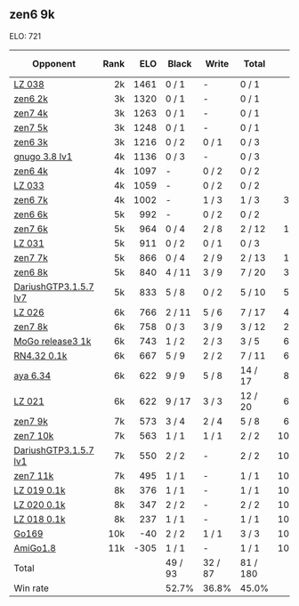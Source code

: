 ## zen6 9k ##

ELO: 721

Opponent | Rank | ELO | Black | Write | Total | Win rate
---------|-----:|----:|-------|-------|-------|-------:
[LZ 038](LZ%20038.md) | 2k | 1461 | 0 / 1 | - | 0 / 1 | 0.0%
[zen6 2k](zen6%202k.md) | 3k | 1320 | 0 / 1 | - | 0 / 1 | 0.0%
[zen7 4k](zen7%204k.md) | 3k | 1263 | 0 / 1 | - | 0 / 1 | 0.0%
[zen7 5k](zen7%205k.md) | 3k | 1248 | 0 / 1 | - | 0 / 1 | 0.0%
[zen6 3k](zen6%203k.md) | 3k | 1216 | 0 / 2 | 0 / 1 | 0 / 3 | 0.0%
[gnugo 3.8 lv1](gnugo%203.8%20lv1.md) | 4k | 1136 | 0 / 3 | - | 0 / 3 | 0.0%
[zen6 4k](zen6%204k.md) | 4k | 1097 | - | 0 / 2 | 0 / 2 | 0.0%
[LZ 033](LZ%20033.md) | 4k | 1059 | - | 0 / 2 | 0 / 2 | 0.0%
[zen6 7k](zen6%207k.md) | 4k | 1002 | - | 1 / 3 | 1 / 3 | 33.3%
[zen6 6k](zen6%206k.md) | 5k | 992 | - | 0 / 2 | 0 / 2 | 0.0%
[zen7 6k](zen7%206k.md) | 5k | 964 | 0 / 4 | 2 / 8 | 2 / 12 | 16.7%
[LZ 031](LZ%20031.md) | 5k | 911 | 0 / 2 | 0 / 1 | 0 / 3 | 0.0%
[zen7 7k](zen7%207k.md) | 5k | 866 | 0 / 4 | 2 / 9 | 2 / 13 | 15.4%
[zen6 8k](zen6%208k.md) | 5k | 840 | 4 / 11 | 3 / 9 | 7 / 20 | 35.0%
[DariushGTP3.1.5.7 lv7](DariushGTP3.1.5.7%20lv7.md) | 5k | 833 | 5 / 8 | 0 / 2 | 5 / 10 | 50.0%
[LZ 026](LZ%20026.md) | 6k | 766 | 2 / 11 | 5 / 6 | 7 / 17 | 41.2%
[zen7 8k](zen7%208k.md) | 6k | 758 | 0 / 3 | 3 / 9 | 3 / 12 | 25.0%
[MoGo release3 1k](MoGo%20release3%201k.md) | 6k | 743 | 1 / 2 | 2 / 3 | 3 / 5 | 60.0%
[RN4.32 0.1k](RN4.32%200.1k.md) | 6k | 667 | 5 / 9 | 2 / 2 | 7 / 11 | 63.6%
[aya 6.34](aya%206.34.md) | 6k | 622 | 9 / 9 | 5 / 8 | 14 / 17 | 82.4%
[LZ 021](LZ%20021.md) | 6k | 622 | 9 / 17 | 3 / 3 | 12 / 20 | 60.0%
[zen7 9k](zen7%209k.md) | 7k | 573 | 3 / 4 | 2 / 4 | 5 / 8 | 62.5%
[zen7 10k](zen7%2010k.md) | 7k | 563 | 1 / 1 | 1 / 1 | 2 / 2 | 100.0%
[DariushGTP3.1.5.7 lv1](DariushGTP3.1.5.7%20lv1.md) | 7k | 550 | 2 / 2 | - | 2 / 2 | 100.0%
[zen7 11k](zen7%2011k.md) | 7k | 495 | 1 / 1 | - | 1 / 1 | 100.0%
[LZ 019 0.1k](LZ%20019%200.1k.md) | 8k | 376 | 1 / 1 | - | 1 / 1 | 100.0%
[LZ 020 0.1k](LZ%20020%200.1k.md) | 8k | 347 | 2 / 2 | - | 2 / 2 | 100.0%
[LZ 018 0.1k](LZ%20018%200.1k.md) | 8k | 237 | 1 / 1 | - | 1 / 1 | 100.0%
[Go169](Go169.md) | 10k | -40 | 2 / 2 | 1 / 1 | 3 / 3 | 100.0%
[AmiGo1.8](AmiGo1.8.md) | 11k | -305 | 1 / 1 | - | 1 / 1 | 100.0%
Total | | | 49 / 93 | 32 / 87 | 81 / 180 | 
Win rate| | | 52.7% | 36.8% | 45.0% | 
